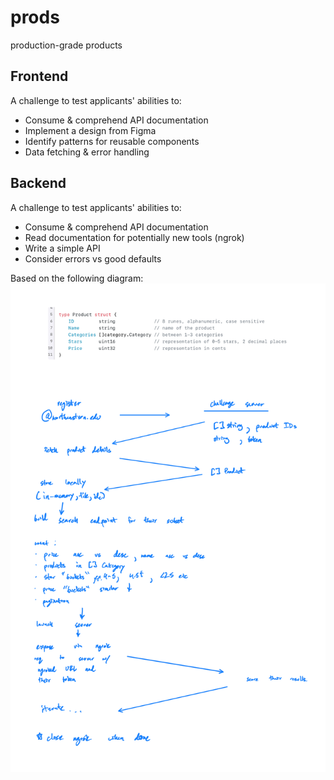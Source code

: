 # prods
production-grade products

## Frontend
A challenge to test applicants' abilities to:
- Consume & comprehend API documentation
- Implement a design from Figma
- Identify patterns for reusable components
- Data fetching & error handling


## Backend
A challenge to test applicants' abilities to:
- Consume & comprehend API documentation
- Read documentation for potentially new tools (ngrok)
- Write a simple API
- Consider errors vs good defaults

Based on the following diagram:
![Rough sketch of the challenge flow](xdocs/backend.png)
